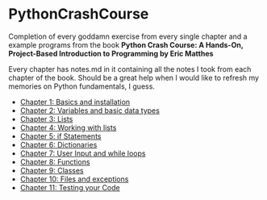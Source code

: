# PythonCrashCourse

Completion of every goddamn exercise from every single chapter and a example programs from the book
**Python Crash Course: A Hands-On, Project-Based Introduction to Programming by Eric Matthes**

Every chapter has notes.md in it containing all the notes I took from each chapter of the book.
Should be a great help when I would like to refresh my memories on Python fundamentals, I guess.

* [Chapter 1: Basics and installation](Chapter1/notes.md)
* [Chapter 2: Variables and basic data types](Chapter2/notes.md)
* [Chapter 3: Lists](Chapter3/notes.md)
* [Chapter 4: Working with lists](Chapter4/notes.md)
* [Chapter 5: if Statements](Chapter5/notes.md)
* [Chapter 6: Dictionaries](Chapter6/notes.md)
* [Chapter 7: User Input and while loops](Chapter7/notes.md)
* [Chapter 8: Functions](Chapter8/notes.md)
* [Chapter 9: Classes](Chapter9/notes.md)
* [Chapter 10: Files and exceptions](Chapter10/notes.md)
* [Chapter 11: Testing your Code](Chapter11/notes.md)